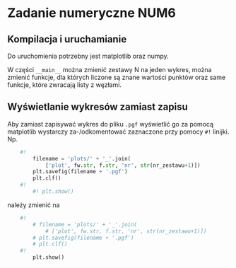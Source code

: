 # Zadanie numeryczne NUM6

## Kompilacja i uruchamianie

Do uruchomienia potrzebny jest matplotlib oraz numpy.

W części `__main__` można zmienić zestawy N na jeden wykres, można zmienić
funkcje, dla których liczone są znane wartości punktów oraz same funkcje,
które zwracają listy z węzłami.

## Wyświetlanie wykresów zamiast zapisu

Aby zamiast zapisywać wykres do pliku `.pgf` wyświetlić go za pomocą matplotlib
wystarczy za-/odkomentować zaznaczone przy pomocy `#!` linijki.
Np.

```Python
    #!
        filename = 'plots/' + '_'.join(
            ['plot', fw.str, f.str, 'nr', str(nr_zestawu+1)])
        plt.savefig(filename + '.pgf')
        plt.clf()
    #!  
        #! plt.show()
```

należy zmienić na

```Python
    #!
        # filename = 'plots/' + '_'.join(
            # ['plot', fw.str, f.str, 'nr', str(nr_zestawu+1)])
        # plt.savefig(filename + '.pgf')
        # plt.clf()
    #!  
        plt.show()
```
